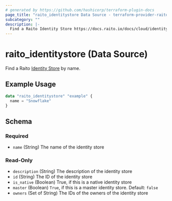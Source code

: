 ```yaml
---
# generated by https://github.com/hashicorp/terraform-plugin-docs
page_title: "raito_identitystore Data Source - terraform-provider-raito"
subcategory: ""
description: |-
  Find a Raito Identity Store https://docs.raito.io/docs/cloud/identity_stores by name.
---
```


# raito_identitystore (Data Source)

Find a Raito [Identity Store](https://docs.raito.io/docs/cloud/identity_stores) by name.

## Example Usage

```terraform
data "raito_identitystore" "example" {
  name = "Snowflake"
}
```

<!-- schema generated by tfplugindocs -->
## Schema

### Required

- `name` (String) The name of the identity store

### Read-Only

- `description` (String) The description of the identity store
- `id` (String) The ID of the identity store
- `is_native` (Boolean) True, if this is a native identity store
- `master` (Boolean) `True`, if this is a master identity store. Default: `false`
- `owners` (Set of String) The IDs of the owners of the identity store
